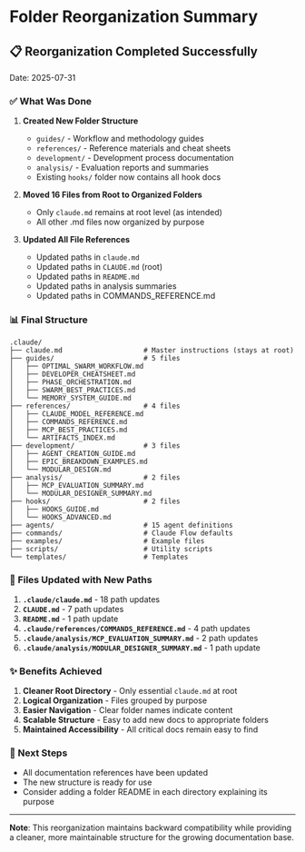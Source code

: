 # Folder Reorganization Summary

## 📋 Reorganization Completed Successfully

Date: 2025-07-31

### ✅ What Was Done

1. **Created New Folder Structure**
   - `guides/` - Workflow and methodology guides
   - `references/` - Reference materials and cheat sheets
   - `development/` - Development process documentation
   - `analysis/` - Evaluation reports and summaries
   - Existing `hooks/` folder now contains all hook docs

2. **Moved 16 Files from Root to Organized Folders**
   - Only `claude.md` remains at root level (as intended)
   - All other .md files now organized by purpose

3. **Updated All File References**
   - Updated paths in `claude.md`
   - Updated paths in `CLAUDE.md` (root)
   - Updated paths in `README.md`
   - Updated paths in analysis summaries
   - Updated paths in COMMANDS_REFERENCE.md

### 📊 Final Structure

```
.claude/
├── claude.md                    # Master instructions (stays at root)
├── guides/                      # 5 files
│   ├── OPTIMAL_SWARM_WORKFLOW.md
│   ├── DEVELOPER_CHEATSHEET.md
│   ├── PHASE_ORCHESTRATION.md
│   ├── SWARM_BEST_PRACTICES.md
│   └── MEMORY_SYSTEM_GUIDE.md
├── references/                  # 4 files
│   ├── CLAUDE_MODEL_REFERENCE.md
│   ├── COMMANDS_REFERENCE.md
│   ├── MCP_BEST_PRACTICES.md
│   └── ARTIFACTS_INDEX.md
├── development/                 # 3 files
│   ├── AGENT_CREATION_GUIDE.md
│   ├── EPIC_BREAKDOWN_EXAMPLES.md
│   └── MODULAR_DESIGN.md
├── analysis/                    # 2 files
│   ├── MCP_EVALUATION_SUMMARY.md
│   └── MODULAR_DESIGNER_SUMMARY.md
├── hooks/                       # 2 files
│   ├── HOOKS_GUIDE.md
│   └── HOOKS_ADVANCED.md
├── agents/                      # 15 agent definitions
├── commands/                    # Claude Flow defaults
├── examples/                    # Example files
├── scripts/                     # Utility scripts
└── templates/                   # Templates
```

### 🔄 Files Updated with New Paths

1. **`.claude/claude.md`** - 18 path updates
2. **`CLAUDE.md`** - 7 path updates
3. **`README.md`** - 1 path update
4. **`.claude/references/COMMANDS_REFERENCE.md`** - 4 path updates
5. **`.claude/analysis/MCP_EVALUATION_SUMMARY.md`** - 2 path updates
6. **`.claude/analysis/MODULAR_DESIGNER_SUMMARY.md`** - 1 path update

### ✨ Benefits Achieved

1. **Cleaner Root Directory** - Only essential `claude.md` at root
2. **Logical Organization** - Files grouped by purpose
3. **Easier Navigation** - Clear folder names indicate content
4. **Scalable Structure** - Easy to add new docs to appropriate folders
5. **Maintained Accessibility** - All critical docs remain easy to find

### 🚀 Next Steps

- All documentation references have been updated
- The new structure is ready for use
- Consider adding a folder README in each directory explaining its purpose

---

**Note**: This reorganization maintains backward compatibility while providing a cleaner, more maintainable structure for the growing documentation base.